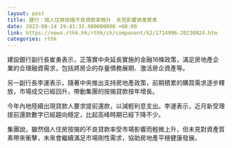 ```yaml
---
layout: post
title: 建行：個人住房按揭不良貸款率微升　未見影響資產質素
date: 2023-08-24 19:41:33.000000000 +08:00
link: https://news.rthk.hk/rthk/ch/component/k2/1714996-20230824.htm
categories: rthk
---
```


建設銀行副行長崔勇表示，正落實中央延長實施的金融16條政策，滿足房地產企業的合理融資需求，包括將房企的存量債務展期、激活房企資產等。

另一副行長李運表示，隨著中央推出支持房地產政策，前期積累的購買需求逐步釋放，市場成交已經回升，帶動集團的按揭貸款按年增長。

今年內地陸續出現貸款人要求提前還款，以減輕利息支出。李運表示，近月新受理提前還款數字已經趨向穩定，比起高峰時期已經下降不少。

集團說，雖然個人住房按揭的不良貸款率受市場影響而輕微上升，但未見對資產質素帶來衝擊，未來會繼續滿足市場剛性需求，協助房地產平穩健康發展。
